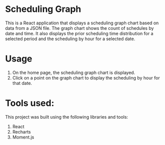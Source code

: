 # Scheduling Graph
This is a React application that displays a scheduling graph chart based on data from a JSON file. The graph chart shows the count of schedules by date and time. It also displays the prior scheduling time distribution for a selected period and the scheduling by hour for a selected date.

# Usage
1. On the home page, the scheduling graph chart is displayed.
2. Click on a point on the graph chart to display the scheduling by hour for that date.

# Tools used:
This project was built using the following libraries and tools:

1. React
2. Recharts
3. Moment.js
